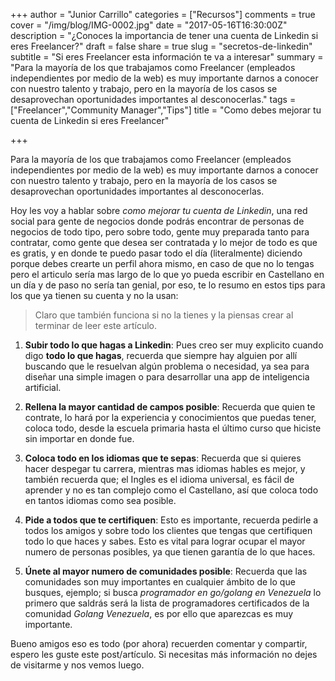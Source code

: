 +++
author = "Junior Carrillo"
categories = ["Recursos"]
comments = true
cover = "/img/blog/IMG-0002.jpg"
date = "2017-05-16T16:30:00Z"
description = "¿Conoces la importancia de tener una cuenta de Linkedin si eres Freelancer?"
draft = false
share = true
slug = "secretos-de-linkedin"
subtitle = "Si eres Freelancer esta información te va a interesar"
summary = "Para la mayoría de los que trabajamos como Freelancer (empleados independientes por medio de la web) es muy importante darnos a conocer con nuestro talento y trabajo, pero en la mayoría de los casos se desaprovechan oportunidades importantes al desconocerlas."
tags = ["Freelancer","Community Manager","Tips"]
title = "Como debes mejorar tu cuenta de Linkedin si eres Freelancer"

+++

Para la mayoría de los que trabajamos como Freelancer (empleados independientes por medio de la web) es muy importante darnos a conocer con nuestro talento y trabajo, pero en la mayoría de los casos se desaprovechan oportunidades importantes al desconocerlas.

Hoy les voy a hablar sobre *como mejorar tu cuenta de Linkedin*, una red social para gente de negocios donde podrás encontrar de personas de negocios de todo tipo, pero sobre todo, gente muy preparada tanto para contratar, como gente que desea ser contratada y lo mejor de todo es que es gratis, y en donde te puedo pasar todo el día (literalmente) diciendo porque debes crearte un perfil ahora mismo, en caso de que no lo tengas pero el articulo sería mas largo de lo que yo pueda escribir en Castellano en un día y de paso no sería tan genial, por eso, te lo resumo en estos tips para los que ya tienen su cuenta y no la usan:

 > Claro que también funciona si no la tienes y la piensas crear al terminar de leer este artículo.

1. **Subir todo lo que hagas a Linkedin**: Pues creo ser muy explicito cuando digo **todo lo que hagas**, recuerda que siempre hay alguien por allí buscando que le resuelvan algún problema o necesidad, ya sea para diseñar una simple imagen o para desarrollar una app de inteligencia artificial.

2. **Rellena la mayor cantidad de campos posible**: Recuerda que quien te contrate, lo hará por la experiencia y conocimientos que puedas tener, coloca todo, desde la escuela primaria hasta el último curso que hiciste sin importar en donde fue.

3. **Coloca todo en los idiomas que te sepas**: Recuerda que si quieres hacer despegar tu carrera, mientras mas idiomas hables es mejor, y también recuerda que; el Ingles es el idioma universal, es fácil de aprender y no es tan complejo como el Castellano, así que coloca todo en tantos idiomas como sea posible.

4. **Pide a todos que te certifiquen**: Esto es importante, recuerda pedirle a todos los amigos y sobre todo los clientes que tengas que certifiquen todo lo que haces y sabes. Esto es vital para lograr ocupar el mayor numero de personas posibles, ya que tienen garantía de lo que haces.

5. **Únete al mayor numero de comunidades posible**: Recuerda que las comunidades son muy importantes en cualquier ámbito de lo que busques, ejemplo; si busca *programador en go/golang en Venezuela* lo primero que saldrás será la lista de programadores certificados de la comunidad *Golang Venezuela*, es por ello que aparezcas es muy importante.

Bueno amigos eso es todo (por ahora) recuerden comentar y compartir, espero les guste este post/artículo. Si necesitas más información no dejes de visitarme y nos vemos luego.